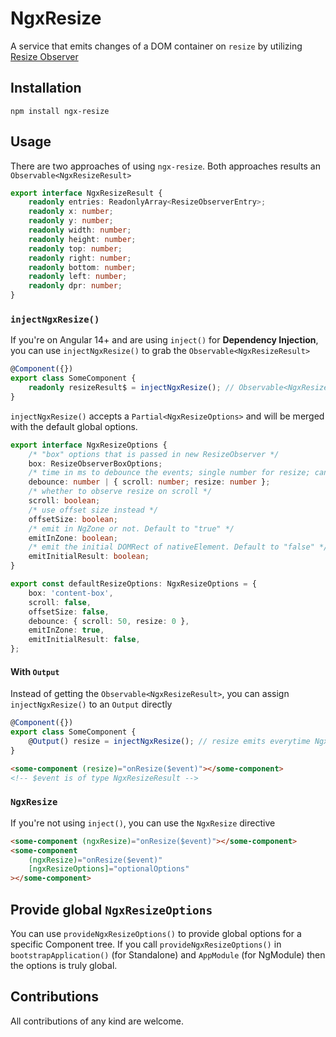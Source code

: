 # NgxResize

A service that emits changes of a DOM container on `resize` by utilizing [Resize Observer](https://developer.mozilla.org/en-US/docs/Web/API/ResizeObserver)

## Installation

```shell
npm install ngx-resize
```

## Usage

There are two approaches of using `ngx-resize`. Both approaches results an `Observable<NgxResizeResult>`

```ts
export interface NgxResizeResult {
    readonly entries: ReadonlyArray<ResizeObserverEntry>;
    readonly x: number;
    readonly y: number;
    readonly width: number;
    readonly height: number;
    readonly top: number;
    readonly right: number;
    readonly bottom: number;
    readonly left: number;
    readonly dpr: number;
}
```

### `injectNgxResize()`

If you're on Angular 14+ and are using `inject()` for **Dependency Injection**, you can use `injectNgxResize()` to grab the `Observable<NgxResizeResult>`

```ts
@Component({})
export class SomeComponent {
    readonly resizeResult$ = injectNgxResize(); // Observable<NgxResizeResult>
}
```

`injectNgxResize()` accepts a `Partial<NgxResizeOptions>` and will be merged with the default global options.

```ts
export interface NgxResizeOptions {
    /* "box" options that is passed in new ResizeObserver */
    box: ResizeObserverBoxOptions;
    /* time in ms to debounce the events; single number for resize; can also support scroll and resize separately */
    debounce: number | { scroll: number; resize: number };
    /* whether to observe resize on scroll */
    scroll: boolean;
    /* use offset size instead */
    offsetSize: boolean;
    /* emit in NgZone or not. Default to "true" */
    emitInZone: boolean;
    /* emit the initial DOMRect of nativeElement. Default to "false" */
    emitInitialResult: boolean;
}

export const defaultResizeOptions: NgxResizeOptions = {
    box: 'content-box',
    scroll: false,
    offsetSize: false,
    debounce: { scroll: 50, resize: 0 },
    emitInZone: true,
    emitInitialResult: false,
};
```

#### With `Output`

Instead of getting the `Observable<NgxResizeResult>`, you can assign `injectNgxResize()` to an `Output` directly

```ts
@Component({})
export class SomeComponent {
    @Output() resize = injectNgxResize(); // resize emits everytime NgxResize emits
}
```

```html
<some-component (resize)="onResize($event)"></some-component>
<!-- $event is of type NgxResizeResult -->
```

### `NgxResize`

If you're not using `inject()`, you can use the `NgxResize` directive

```html
<some-component (ngxResize)="onResize($event)"></some-component>
<some-component
    (ngxResize)="onResize($event)"
    [ngxResizeOptions]="optionalOptions"
></some-component>
```

## Provide global `NgxResizeOptions`

You can use `provideNgxResizeOptions()` to provide global options for a specific Component tree. If you call `provideNgxResizeOptions()` in `bootstrapApplication()` (for Standalone) and `AppModule` (for NgModule)
then the options is truly global.

## Contributions

All contributions of any kind are welcome.
